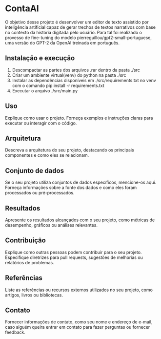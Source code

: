 # ContaAI

O objetivo desse projeto é desenvolver um editor de texto assistido por inteligência artificial capaz de gerar trechos de textos narrativos com base no contexto da história digitada pelo usuário. Para tal foi realizado o provesso de fine-tuning do modelo pierreguillou/gpt2-small-portuguese, uma versão do GPT-2 da OpenAI treinada em português.

## Instalação e execução

1. Descompactar as partes dos arquivos .rar dentro da pasta ./src
2. Criar um ambiente virtual(venv) do python na pasta ./src
3. Instalar as dependências disponíveis em ./src/requirements.txt no venv com o comando pip install -r requirements.txt
4. Executar o arquivo ./src/main.py

## Uso

Explique como usar o projeto. Forneça exemplos e instruções claras para executar ou interagir com o código.

## Arquitetura

Descreva a arquitetura do seu projeto, destacando os principais componentes e como eles se relacionam.

## Conjunto de dados

Se o seu projeto utiliza conjuntos de dados específicos, mencione-os aqui. Forneça informações sobre a fonte dos dados e como eles foram processados ou pré-processados.

## Resultados

Apresente os resultados alcançados com o seu projeto, como métricas de desempenho, gráficos ou análises relevantes.

## Contribuição

Explique como outras pessoas podem contribuir para o seu projeto. Especifique diretrizes para pull requests, sugestões de melhorias ou relatórios de problemas.

## Referências

Liste as referências ou recursos externos utilizados no seu projeto, como artigos, livros ou bibliotecas.

## Contato

Fornecer informações de contato, como seu nome e endereço de e-mail, caso alguém queira entrar em contato para fazer perguntas ou fornecer feedback.
